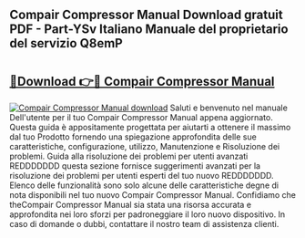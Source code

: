 ## Compair Compressor Manual Download gratuit PDF - Part-YSv Italiano Manuale del proprietario del servizio Q8emP

# <h2><a href="http://dfc3sk.blite.top/?on=Compair+Compressor+Manual">🔗Download 👉🔴 Compair Compressor Manual</a></h2>

[![Compair Compressor Manual download](https://i.imgur.com/lujVjoI.png)](http://dfc3sk.blite.top/?on=Compair+Compressor+Manual)
Saluti e benvenuto nel manuale Dell'utente per il tuo Compair Compressor Manual appena aggiornato. Questa guida è appositamente progettata per aiutarti a ottenere il massimo dal tuo Prodotto fornendo una spiegazione approfondita delle sue caratteristiche, configurazione, utilizzo, Manutenzione e Risoluzione dei problemi. Guida alla risoluzione dei problemi per utenti avanzati REDDDDDDD questa sezione fornisce suggerimenti avanzati per la risoluzione dei problemi per utenti esperti del tuo nuovo REDDDDDDD. Elenco delle funzionalità sono solo alcune delle caratteristiche degne di nota disponibili nel tuo nuovo Compair Compressor Manual. Confidiamo che theCompair Compressor Manual sia stata una risorsa accurata e approfondita nei loro sforzi per padroneggiare il loro nuovo dispositivo. In caso di domande o dubbi, contattare il nostro team di assistenza clienti.
